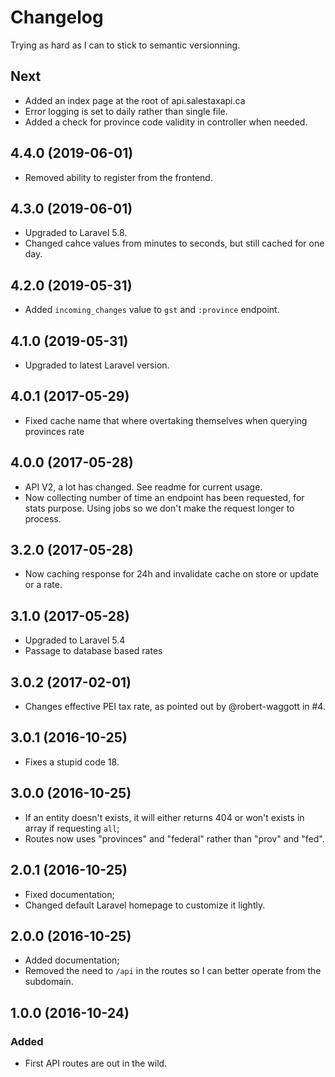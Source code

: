 # Changelog

Trying as hard as I can to stick to semantic versionning.

## Next
- Added an index page at the root of api.salestaxapi.ca
- Error logging is set to daily rather than single file.
- Added a check for province code validity in controller when needed.

## 4.4.0 (2019-06-01)
- Removed ability to register from the frontend.

## 4.3.0 (2019-06-01)
- Upgraded to Laravel 5.8.
- Changed cahce values from minutes to seconds, but still cached for one day.

## 4.2.0 (2019-05-31)
- Added `incoming_changes` value to `gst` and `:province` endpoint.

## 4.1.0 (2019-05-31)
- Upgraded to latest Laravel version.

## 4.0.1 (2017-05-29)
- Fixed cache name that where overtaking themselves when querying provinces rate

## 4.0.0 (2017-05-28)
- API V2, a lot has changed. See readme for current usage.
- Now collecting number of time an endpoint has been requested, for stats purpose. Using jobs so we don't make the request longer to process.

## 3.2.0 (2017-05-28)
- Now caching response for 24h and invalidate cache on store or update or a rate.

## 3.1.0 (2017-05-28)
- Upgraded to Laravel 5.4
- Passage to database based rates

## 3.0.2 (2017-02-01)
- Changes effective PEI tax rate, as pointed out by @robert-waggott in #4.

## 3.0.1 (2016-10-25)
- Fixes a stupid code 18.

## 3.0.0 (2016-10-25)
- If an entity doesn't exists, it will either returns 404 or won't exists in array if requesting `all`;
- Routes now uses "provinces" and "federal" rather than "prov" and "fed".

## 2.0.1 (2016-10-25)
- Fixed documentation;
- Changed default Laravel homepage to customize it lightly.

## 2.0.0 (2016-10-25)
- Added documentation;
- Removed the need to `/api` in the routes so I can better operate from the subdomain.

## 1.0.0 (2016-10-24)
### Added
- First API routes are out in the wild.
